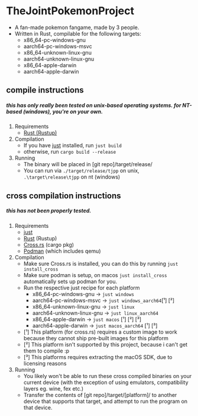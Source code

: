 # TheJointPokemonProject
- A fan-made pokemon fangame, made by 3 people.
- Written in Rust, compilable for the following targets:
  - x86_64-pc-windows-gnu
  - aarch64-pc-windows-msvc
  - x86_64-unknown-linux-gnu
  - aarch64-unknown-linux-gnu
  - x86_64-apple-darwin
  - aarch64-apple-darwin

## compile instructions
##### this has only really been tested on unix-based operating systems. for NT-based (windows), you're on your own.
1. Requirements
   - [Rust (Rustup)](https://rustup.rs/)
2. Compilation
   - If you have [just](https://github.com/casey/just) installed, run `just build`
   - otherwise, run `cargo build --release`
3. Running
   - The binary will be placed in [git repo]/target/release/
   - You can run via `./target/release/tjpp` on unix, `.\target\release\tjpp` on nt (windows)

## cross compilation instructions
##### this has not been properly tested.
1. Requirements
   - [just](https://github.com/casey/just)
   - [Rust](https://rustup.rs/) (Rustup)
   - [Cross.rs](https://github.com/cross-rs/cross) (cargo pkg)
   - [Podman](https://podman.io/) (which includes qemu)
2. Compilation
   - Make sure Cross.rs is installed, you can do this by running `just install_cross`
   - Make sure podman is setup, on macos `just install_cross` automatically sets up podman for you.
   - Run the respective just recipe for each platform
     - x86_64-pc-windows-gnu -> `just windows`
     - aarch64-pc-windows-msvc -> `just windows_aarch64`[¹] [²]
     - x86_64-unknown-linux-gnu -> `just linux`
     - aarch64-unknown-linux-gnu -> `just linux_aarch64`
     - x86_64-apple-darwin -> `just macos` [¹] [²] [³]
     - aarch64-apple-darwin -> `just macos_aarch64` [¹] [³]
   - [¹] This platform (for cross.rs) requires a custom image to work because they cannot ship pre-built images for this platform
   - [²] This platform isn't supported by this project, because i can't get them to compile :p
   - [³] This platforms requires extracting the macOS SDK, due to licensing reasons
3. Running
   - You likely won't be able to run these cross compiled binaries on your current device (with the exception of using emulators, compatibility layers eg. wine, fex etc.)
   - Transfer the contents of [git repo]/target/[platform]/ to another device that supports that target, and attempt to run the program on that device.
